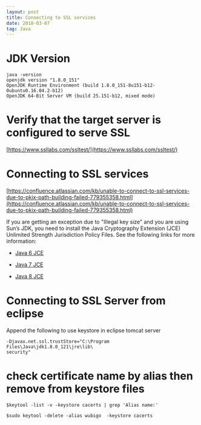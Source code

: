 ```yaml
---
layout: post
title: Connecting to SSL services
date: 2018-03-07
tag: Java
---
```


# JDK Version

```
java -version
openjdk version "1.8.0_151"
OpenJDK Runtime Environment (build 1.8.0_151-8u151-b12-0ubuntu0.16.04.2-b12)
OpenJDK 64-Bit Server VM (build 25.151-b12, mixed mode)
```

# Verify that the target server is configured to serve SSL
[https://www.ssllabs.com/ssltest/](https://www.ssllabs.com/ssltest/)


# Connecting to SSL services
[https://confluence.atlassian.com/kb/unable-to-connect-to-ssl-services-due-to-pkix-path-building-failed-779355358.html](https://confluence.atlassian.com/kb/unable-to-connect-to-ssl-services-due-to-pkix-path-building-failed-779355358.html)

If you are getting an exception due to "Illegal key size" and you are using Sun’s JDK, you need to install the Java Cryptography Extension (JCE) Unlimited Strength Jurisdiction Policy Files.
See the following links for more information:

- [Java 6 JCE](http://www.oracle.com/technetwork/java/javase/downloads/jce-6-download-429243.html)

- [Java 7 JCE](http://www.oracle.com/technetwork/java/javase/downloads/jce-7-download-432124.html)

- [Java 8 JCE](http://www.oracle.com/technetwork/java/javase/downloads/jce8-download-2133166.html)

# Connecting to SSL Server from eclipse
Append the following to use keystore in eclipse tomcat server
```
-Djavax.net.ssl.trustStore="C:\Program Files\Java\jdk1.8.0_121\jre\lib\
security"
```

# check certificate name by alias then remove from keystore files

```
$keytool -list -v -keystore cacerts | grep 'Alias name:'

$sudo keytool -delete -alias wubigo  -keystore cacerts
```

